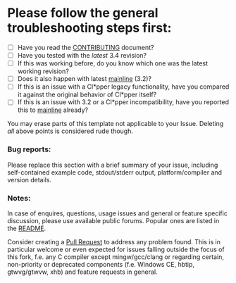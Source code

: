 # Please follow the general troubleshooting steps first:

- [ ] Have you read the [CONTRIBUTING](CONTRIBUTING.md) document?
- [ ] Have you tested with the _latest_ 3.4 revision?
- [ ] If this was working before, do you know which one was the latest working revision?
- [ ] Does it also happen with latest [mainline](https://github.com/harbour/core) (3.2)?
- [ ] If this is an issue with a Cl\*pper legacy functionality, have you compared it against the original behavior of Cl\*pper itself?
- [ ] If this is an issue with 3.2 or a Cl\*pper incompatibility, have you reported this to [mainline](https://groups.google.com/forum/#!forum/harbour-devel) already?

You may erase parts of this template not applicable to your Issue.
Deleting _all_ above points is considered rude though.

### Bug reports:

Please replace this section with a brief summary of your issue, including self-contained example code, stdout/stderr output, platform/compiler and version details.

### Notes:

In case of enquires, questions, usage issues and general or feature specific discussion, please use available public forums. Popular ones are listed in the [README](../README.md#external-links).

Consider creating a [Pull Request](https://github.com/vszakats/harbour-core/pulls) to address any problem found. This is in particular welcome or even expected for issues falling outside the focus of this fork, f.e. any C compiler except mingw/gcc/clang or regarding certain, non-priority or deprecated components (f.e. Windows CE, hbtip, gtwvg/gtwvw, xhb) and feature requests in general.

